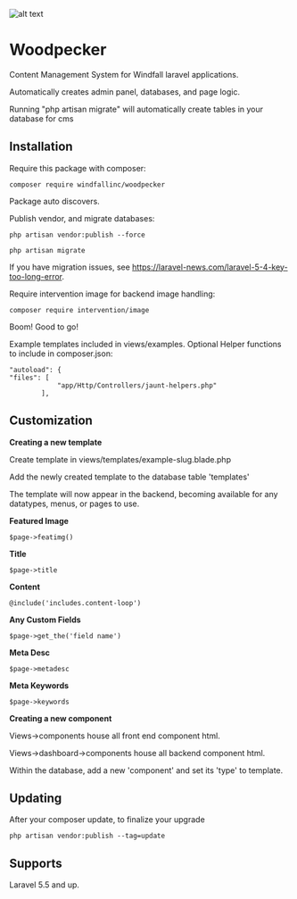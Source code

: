 ![alt text](http://walshwebworks.com/woodpecker-logo.png)
# Woodpecker
Content Management System for Windfall laravel applications.


Automatically creates admin panel, databases, and page logic.

Running "php artisan migrate" will automatically create tables in your database for cms

## Installation

Require this package with composer:

```shell
composer require windfallinc/woodpecker
```


Package auto discovers.

Publish vendor, and migrate databases:

```shell
php artisan vendor:publish --force

php artisan migrate
```

If you have migration issues, see https://laravel-news.com/laravel-5-4-key-too-long-error.

Require intervention image for backend image handling:

```shell
composer require intervention/image
```

Boom! Good to go!

Example templates included in views/examples.
Optional Helper functions to include in composer.json:
```shell
"autoload": {
"files": [
            "app/Http/Controllers/jaunt-helpers.php"
        ],
```

## Customization

**Creating a new template**

Create template in views/templates/example-slug.blade.php

Add the newly created template to the database table 'templates'

The template will now appear in the backend, becoming available for any datatypes, menus, or pages to use.

**Featured Image**
```shell
$page->featimg()
```
**Title**
```shell
$page->title
```
**Content**
```shell
@include('includes.content-loop')
```
**Any Custom Fields**
```shell
$page->get_the('field name')
```
**Meta Desc**
```shell
$page->metadesc
```
**Meta Keywords**
```shell
$page->keywords
```
**Creating a new component**

Views->components house all front end component html.

Views->dashboard->components house all backend component html.

Within the database, add a new 'component' and set its 'type' to template.

## Updating
After your composer update, to finalize your upgrade 
``` shell
php artisan vendor:publish --tag=update
```

## Supports
Laravel 5.5 and up.
